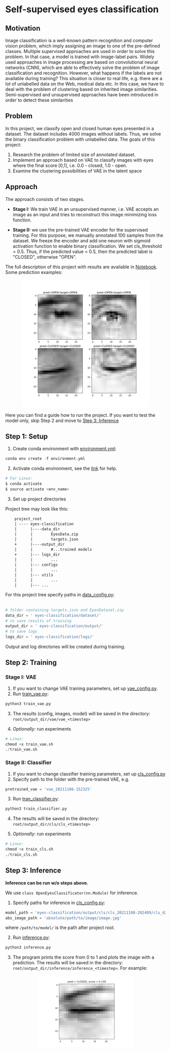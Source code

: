 # Self-supervised eyes classification

## Motivation

Image classification is a well-known pattern recognition and computer vision problem, which imply assigning an image to 
one of the pre-defined classes. Multiple supervised approaches are used in order to solve this problem. In that case, 
a model is trained with image-label pairs. Widely used approaches in image processing are based on convolutional 
neural networks (CNN), which are able to effectively solve the problem of image classification and recognition. 
However, what happens if the labels are not available during training? This situation is closer to real life, 
e.g. there are a lot of unlabelled data on the Web, medical data etc. In this case, we have to deal with the problem 
of clustering based on inherited image similarities. Semi-supervised and unsupervised approaches have been introduced 
in order to detect these similarities 

## Problem

In this project, we classify open and closed human eyes presented in a dataset. The dataset includes 4000 images without labels. 
Thus, we solve the binary classification problem with unlabelled data. The goals of this project:

1. Research the problem of limited size of annotated dataset.
2. Implement an approach based on VAE to classify images with eyes where the final score [0,1], i.e. 0.0 - closed, 1.0 - open.
3. Examine the clustering possibilities of VAE in the latent space

## Approach

The approach consists of two stages. 

* **Stage I:**  We train VAE in an unsupervised manner, i.e. VAE accepts an image as an input and tries to reconstruct this image minimizing loss function. 


* **Stage II:**  we use the pre-trained VAE encoder for the supervised training. For this purpose, we manually annotated 100 samples from the dataset. We freeze the encoder and add one neuron with sigmoid activation function to enable binary classification. 
We set cls_threshold = 0.5. Thus, if the predicted value < 0.5, then the predicted label is "CLOSED", otherwise "OPEN". 

The full description of this project with results are available in [Notebook](Notebook.ipynb). Some prediction examples:

<p align="center">
<img src="images/predictions.png" alt="image1" width="400"/>
</p>

Here you can find a guide how to run the project. If you want to test the model only, skip Step 2 and move to [Step 3: Inference](#step-3-inference) 

## Step 1: Setup

1. Create conda environment with [environment.yml](environment.yml):
```python
conda env create -f environment.yml
```
2. Activate conda environment, see the [link](https://docs.conda.io/projects/conda/en/latest/user-guide/tasks/manage-environments.html#creating-an-environment-from-an-environment-yml-file)
for help.
```python
# For Linux:
$ conda activate
$ source activate <env_name>
```

3. Set up project directories

Project tree may look like this: 
```
    project_root
    | ---- eyes-classification
    |      |----data_dir
    |      |        EyesData.zip
    |      |        targets.json
    +      |----output_dir  
    |      |        #...trained models
    +      |--- logs_dir
    |      |        ... 
    |      |--- configs
    |      |        ...
    |      |--- utils
    |      |        ...
    |      |--- ...
``` 

For this project tree specify paths in [data_config.py](configs/data_config.py):

```python

# folder containing targets.json and EyesDataset.zip
data_dir = ' eyes-classification/dataset/'
# to save results of training
output_dir = ' eyes-classification/output/'
# to save logs
logs_dir = ' eyes-classification/logs/'

```
Output and log directories will be created during training. 

## Step 2: Training

### Stage I: VAE

1. If you want to change VAE training parameters, set up [vae_config.py](configs/vae_config.py). 
2. Run [train_vae.py](train_vae.py):
```python
python3 train_vae.py 
```
3. The results (config, images, model) will be saved in the directory: `root/output_dir/vae/vae_<timestep>`

4. *Optionally:* run experiments

```python
# Linux:
chmod +x train_vae.sh
./train_vae.sh
```

### Stage II: Classifier

1. If you want to change classifier training parameters, set up [cls_config.py](configs/cls_config.py)
2. Specify path to the folder with the pre-trained VAE, e.g.
```python
pretrained_vae = 'vae_20211106-152325'
```
3. Run [tran_classifier.py](train_classifier.py):

```python
python3 train_classifier.py 
```

4. The results will be saved in the directory: `root/output_dir/cls/cls_<timestep>`


5. *Optionally:* run experiments

```python
# Linux:
chmod +x train_cls.sh
./train_cls.sh
```

## Step 3: Inference 
**Inference can be run w/o steps above.**

We use `class OpenEyesClassificator(nn.Module)` for inference. 

1. Specify paths for inference in [cls_config.py](configs/cls_config.py):

```python
model_path = 'eyes-classification/output/cls/cls_20211108-202409/cls_6200_20211108-202409.pth'
abs_image_path = 'absolute/path/to/image/image.jpg'
```
where `/path/to/model/` is the path after project root.

2. Run [inference.py](inference.py):

```python
python3 inference.py 
```
3. The program prints the score from 0 to 1 and  plots the image with a prediction. 
The results will be saved in the directory: `root/output_dir/inference/inference_<timestep>`. For example:

[comment]: <> (![image]&#40;images/test2.png&#41;)

<p align="center">
<img src="images/test2.png" alt="image2" width="300"/>
</p>
